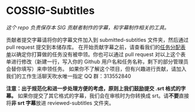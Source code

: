 # COSSIG-Subtitles
_这个 repo 负责保存本 SIG 贡献者制作的字幕，和字幕制作相关的工具。_

贡献者提交字幕请将你的字幕文件加入到 submitted-subtitles 文件夹，然后通过 pull request 提交到本储存库。
在开始贡献字幕之前，请查看我们的[任务分配表单](https://github.com/COSSIG/Mission-Control/blob/main/mission-status.csv)以确定你打算做的任务没有被申领。你也可以通过 pull request 对以上这个表单进行修改（新建一行，写入你的 Github 用户名和任务名称，剩下的部分管理员会替你填写）来申领任务。
如果你不了解这个项目，但有兴趣进行贡献，请加入我们的工作生活聊天吹水唯一指定 QQ 群：313552840

**注意：出于规范化和进一步处理方便的考虑，原则上我们鼓励提交 .srt 格式的字幕。**
如果你提交了其它格式的字幕，我们会在审核时为你转换成 srt。请**不要**直接将**非 srt 字幕**放进 reviewed-subtitles 文件夹。
